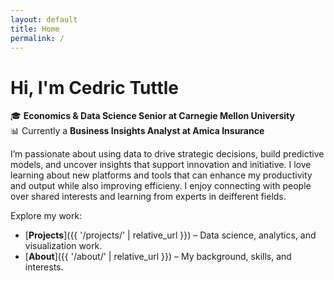 ```yaml
---
layout: default
title: Home
permalink: /
---
```


# Hi, I'm Cedric Tuttle

🎓 **Economics & Data Science Senior at Carnegie Mellon University**  
📊 Currently a **Business Insights Analyst at Amica Insurance**  

I’m passionate about using data to drive strategic decisions, build predictive models, and uncover insights that support innovation and initiative.
I love learning about new platforms and tools that can enhance my productivity and output while also improving efficieny.
I enjoy connecting with people over shared interests and learning from experts in deifferent fields.

Explore my work:
- [**Projects**]({{ '/projects/' | relative_url }}) – Data science, analytics, and visualization work.
- [**About**]({{ '/about/' | relative_url }}) – My background, skills, and interests.

